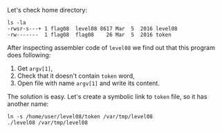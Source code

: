 Let's check home directory:
``` shell
ls -la
-rwsr-s---+ 1 flag08  level08 8617 Mar  5  2016 level08
-rw-------  1 flag08  flag08    26 Mar  5  2016 token
```

After inspecting assembler code of `level08` we find out that this program does following:
1. Get `argv[1]`,
2. Check that it doesn't contain `token` word,
3. Open file with name `argv[1]` and write its content.

The solution is easy.
Let's create a symbolic link to `token` file, so it has another name:
``` shell
ln -s /home/user/level08/token /var/tmp/level08
./level08 /var/tmp/level08
```